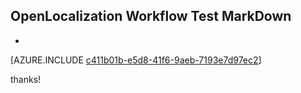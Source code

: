## OpenLocalization Workflow Test MarkDown
* 

[AZURE.INCLUDE [c411b01b-e5d8-41f6-9aeb-7193e7d97ec2](calleeMd1.md)]

 
thanks!